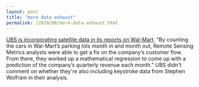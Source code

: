 ```yaml
---
layout: post
title: "more data exhaust"
permalink: /2010/08/more-data-exhaust.html
---
```


<p><a href="http://www.cnbc.com/id/38722872">UBS is incorporating satellite data in its reports on Wal-Mart</a>.  &quot;By counting the cars in Wal-Mart’s parking lots month in and month out, Remote Sensing Metrics analysts were able to get a fix on the company’s customer flow. From there, they worked up a mathematical regression to come up with a prediction of the company’s quarterly revenue each month.&quot; UBS didn&#39;t comment on whether they&#39;re also including keystroke data from Stephen Wolfram in their analysis.</p>


